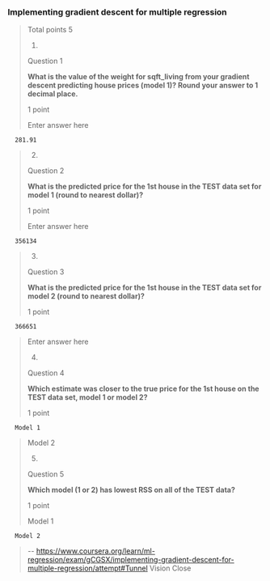 ### Implementing gradient descent for multiple regression
> 
> Total points 5
> 
> 1.
> 
> Question 1
> 
> **What is the value of the weight for sqft_living from your gradient descent predicting house prices (model 1)? Round your answer to 1 decimal place.**
> 
> 1 point
> 
> Enter answer here

      281.91
> 
> 2.
> 
> Question 2
> 
> **What is the predicted price for the 1st house in the TEST data set for model 1 (round to nearest dollar)?**
> 
> 1 point
> 
> Enter answer here

      356134
> 
> 3.
> 
> Question 3
> 
> **What is the predicted price for the 1st house in the TEST data set for model 2 (round to nearest dollar)?**
> 
> 1 point

      366651
> 
> Enter answer here
> 
> 4.
> 
> Question 4
> 
> **Which estimate was closer to the true price for the 1st house on the TEST data set, model 1 or model 2?**
> 
> 1 point
> 

      Model 1 
> 
>  Model 2 
> 
> 5.
> 
> Question 5
> 
> **Which model (1 or 2) has lowest RSS on all of the TEST data?**
> 
> 1 point
> 
>  Model 1 
> 

      Model 2
>
> -- https://www.coursera.org/learn/ml-regression/exam/gCGSX/implementing-gradient-descent-for-multiple-regression/attempt#Tunnel Vision Close
